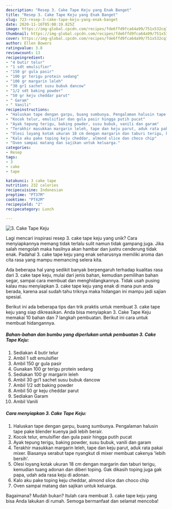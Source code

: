 ```yaml
---
description: "Resep 3. Cake Tape Keju yang Enak Banget"
title: "Resep 3. Cake Tape Keju yang Enak Banget"
slug: 723-resep-3-cake-tape-keju-yang-enak-banget
date: 2020-11-16T05:08:19.825Z
image: https://img-global.cpcdn.com/recipes/fde6ffd9fca64a99/751x532cq70/3-cake-tape-keju-foto-resep-utama.jpg
thumbnail: https://img-global.cpcdn.com/recipes/fde6ffd9fca64a99/751x532cq70/3-cake-tape-keju-foto-resep-utama.jpg
cover: https://img-global.cpcdn.com/recipes/fde6ffd9fca64a99/751x532cq70/3-cake-tape-keju-foto-resep-utama.jpg
author: Ellen Bowers
ratingvalue: 3.8
reviewcount: 13
recipeingredient:
- "4 butir telur"
- "1 sdt emulsifier"
- "150 gr gula pasir"
- "100 gr terigu protein sedang"
- "100 gr margarin leleh"
- "30 gr1 sachet susu bubuk dancow"
- "1/2 sdt baking powder"
- "50 gr keju cheddar parut"
- " Garam"
- " Vanili"
recipeinstructions:
- "Haluskan tape dengan garpu, buang sumbunya. Pengalaman halusin tape pake blender kuenya jadi lebih berair."
- "Kocok telur, emulsifier dan gula pasir hingga putih pucat"
- "Ayak tepung terigu, baking powder, susu bubuk, vanili dan garam"
- "Terakhir masukkan margarin leleh, tape dan keju parut, aduk rata pakai mixer. Biasanya serabut tape nyangkut di mixer membuat cakenya &#39;lebih bersih&#39;."
- "Olesi loyang kotak ukuran 18 cm dengan margarin dan taburi terigu, kemudian tuang adonan dan diberi toping. Gak dikasih toping juga gak papa, udah ada rasa keju di adonan."
- "Kalo aku pake toping keju cheddar, almond slice dan choco chip"
- "Oven sampai matang dan sajikan untuk keluarga."
categories:
- Resep
tags:
- 3
- cake
- tape

katakunci: 3 cake tape 
nutrition: 232 calories
recipecuisine: Indonesian
preptime: "PT37M"
cooktime: "PT42M"
recipeyield: "2"
recipecategory: Lunch

---
```



![3. Cake Tape Keju](https://img-global.cpcdn.com/recipes/fde6ffd9fca64a99/751x532cq70/3-cake-tape-keju-foto-resep-utama.jpg)

Lagi mencari inspirasi resep 3. cake tape keju yang unik? Cara menyiapkannya memang tidak terlalu sulit namun tidak gampang juga. Jika salah mengolah maka hasilnya akan hambar dan justru cenderung tidak enak. Padahal 3. cake tape keju yang enak seharusnya memiliki aroma dan cita rasa yang mampu memancing selera kita.

Ada beberapa hal yang sedikit banyak berpengaruh terhadap kualitas rasa dari 3. cake tape keju, mulai dari jenis bahan, kemudian pemilihan bahan segar, sampai cara membuat dan menghidangkannya. Tidak usah pusing kalau mau menyiapkan 3. cake tape keju yang enak di mana pun anda berada, karena asal sudah tahu triknya maka hidangan ini mampu jadi sajian spesial.




Berikut ini ada beberapa tips dan trik praktis untuk membuat 3. cake tape keju yang siap dikreasikan. Anda bisa menyiapkan 3. Cake Tape Keju memakai 10 bahan dan 7 langkah pembuatan. Berikut ini cara untuk membuat hidangannya.

<!--inarticleads1-->

##### Bahan-bahan dan bumbu yang diperlukan untuk pembuatan 3. Cake Tape Keju:

1. Sediakan 4 butir telur
1. Ambil 1 sdt emulsifier
1. Ambil 150 gr gula pasir
1. Gunakan 100 gr terigu protein sedang
1. Sediakan 100 gr margarin leleh
1. Ambil 30 gr/1 sachet susu bubuk dancow
1. Ambil 1/2 sdt baking powder
1. Ambil 50 gr keju cheddar parut
1. Sediakan  Garam
1. Ambil  Vanili




<!--inarticleads2-->

##### Cara menyiapkan 3. Cake Tape Keju:

1. Haluskan tape dengan garpu, buang sumbunya. Pengalaman halusin tape pake blender kuenya jadi lebih berair.
1. Kocok telur, emulsifier dan gula pasir hingga putih pucat
1. Ayak tepung terigu, baking powder, susu bubuk, vanili dan garam
1. Terakhir masukkan margarin leleh, tape dan keju parut, aduk rata pakai mixer. Biasanya serabut tape nyangkut di mixer membuat cakenya &#39;lebih bersih&#39;.
1. Olesi loyang kotak ukuran 18 cm dengan margarin dan taburi terigu, kemudian tuang adonan dan diberi toping. Gak dikasih toping juga gak papa, udah ada rasa keju di adonan.
1. Kalo aku pake toping keju cheddar, almond slice dan choco chip
1. Oven sampai matang dan sajikan untuk keluarga.




Bagaimana? Mudah bukan? Itulah cara membuat 3. cake tape keju yang bisa Anda lakukan di rumah. Semoga bermanfaat dan selamat mencoba!
